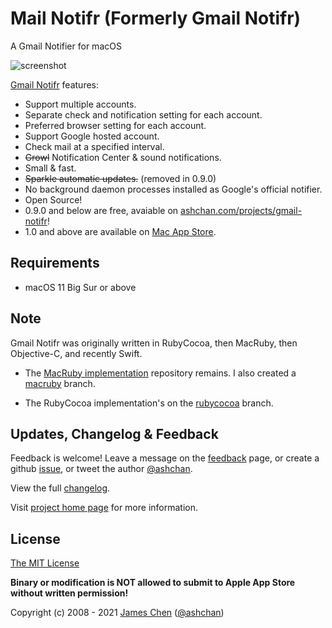 # Mail Notifr (Formerly Gmail Notifr) #

A Gmail Notifier for macOS

![screenshot](https://raw.github.com/ashchan/mail-notifr/master/screenshot.png)

[Gmail Notifr](http://bit.ly/gmail-notifr-store) features:

* Support multiple accounts.
* Separate check and notification setting for each account.
* Preferred browser setting for each account.
* Support Google hosted account.
* Check mail at a specified interval.
* ~~Growl~~ Notification Center &amp; sound notifications.
* Small &amp; fast.
* ~~Sparkle automatic updates.~~ (removed in 0.9.0)
* No background daemon processes installed as Google's official notifier.
* Open Source!
* 0.9.0 and below are free, avaiable on [ashchan.com/projects/gmail-notifr](http://ashchan.com/projects/gmail-notifr)!
* 1.0 and above are available on [Mac App Store](http://bit.ly/gmail-notifr-store).


## Requirements ##

* macOS 11 Big Sur or above

## Note ##

Gmail Notifr was originally written in RubyCocoa, then MacRuby, then Objective-C, and recently Swift.

* The [MacRuby implementation](https://github.com/ashchan/gmail-notifr) repository remains. I also created a [macruby](https://github.com/ashchan/mail-notifr/tree/macruby) branch.

* The RubyCocoa implementation's on the [rubycocoa](https://github.com/ashchan/mail-notifr/tree/rubycocoa) branch.

## Updates, Changelog &amp; Feedback ##

Feedback is welcome! Leave a message on the [feedback](http://blog.ashchan.com/archive/2008/10/29/gmail-notifr-changelog/) page, or create a github [issue](https://github.com/ashchan/mail-notifr/issues), or tweet the author [@ashchan](https://twitter.com/ashchan).

View the full [changelog](CHANGELOG).

Visit [project home page](http://ashchan.com/projects/gmail-notifr) for more information.


## License ##

[The MIT License](http://jameschen.mit-license.org/license.html)

**Binary or modification is NOT allowed to submit to Apple App Store without written permission!**

Copyright (c) 2008 - 2021 [James Chen](http://ashchan.com/) ([@ashchan](https://twitter.com/ashchan))
